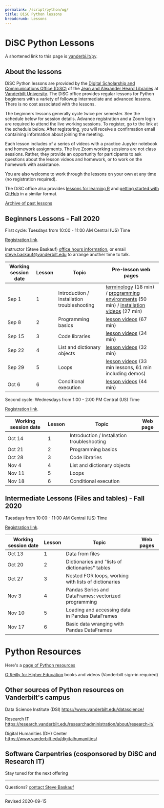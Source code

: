 ```yaml
---
permalink: /script/python/wg/
title: DiSC Python lessons
breadcrumb: Lessons
---
```


# DiSC Python Lessons

A shortened link to this page is [vanderbi.lt/py](http://vanderbi.lt/py).

## About the lessons

DiSC Python lessons are provided by the [Digital Scholarship and Communications Office (DiSC)](https://www.library.vanderbilt.edu/scholarly/) of the [Jean and Alexander Heard Libraries](https://www.library.vanderbilt.edu/) at [Vanderbilt University](https://www.vanderbilt.edu/).  The DiSC office provides regular lessons for Python beginners with a variety of followup intermediate and advanced lessons. There is no cost associated with the lessons.

The beginners lessons generally cycle twice per semester.  See the schedule below for session details.  Advance registration and a Zoom login are required to attend the live working sessions. To register, go to the link at the schedule below. After registering, you will receive a confirmation email containing information about joining the meeting.

Each lesson includes of a series of videos with a practice Jupyter notebook and homework assignments. The live Zoom working sessions are not class sessions. Rather, they provide an opportunity for participants to ask questions about the lesson videos and homework, or to work on the homework with assistance. 

You are also welcome to work through the lessons on your own at any time (no registration required).

The DiSC office also provides [lessons for learning R](http://vanderbi.lt/r) and [getting started with GitHub](http://vanderbi.lt/github) in a similar format.

[Archive of past lessons](../archive/)


## Beginners Lessons - Fall 2020

First cycle: Tuesdays from 10:00 - 11:00 AM Central (US) Time

[Registration link](https://vanderbilt.zoom.us/meeting/register/tJUqfuCtrD8uG9AyWlJJdrDsWo-G_vzsXJTE). 

Instructor (Steve Baskauf) [office hours information](https://www.library.vanderbilt.edu/disc/officehours), or email [steve.baskauf@vanderbilt.edu](mailto:steve.baskauf@vanderbilt.edu) to arrange another time to talk.

| Working session date | Lesson | Topic | Pre-lesson web pages |
|---|---|---|---|
| Sep 1 | 1 | Introduction / Installation troubleshooting | [terminology](../../codegraf/001/) (18 min) / [programming environments](../../codegraf/002/) (50 min) / [installation videos](../../codegraf/003/) (27 min)  |
| Sep 8 | 2 | Programming basics | [lesson videos](../../codegraf/004/) (67 min) |
| Sep 15 | 3 | Code libraries | [lesson videos](../../codegraf/005/) (34 min) |
| Sep 22 | 4 | List and dictionary objects | [lesson videos](../../codegraf/006a/) (32 min) |
| Sep 29 | 5 | Loops | [lesson videos](../../codegraf/006b/) (33 min lessons, 61 min including demos) |
| Oct 6 | 6 | Conditional execution | [lesson videos](../../codegraf/006c/) (44 min) |

Second cycle: Wednesdays from 1:00 - 2:00 PM Central (US) Time

[Registration link](https://vanderbilt.zoom.us/meeting/register/tJYoceCspzsrGNcKXFlxeuHUXj5kQpTRIXde). 

| Working session date | Lesson | Topic | Web page |
|---|---|---|---|
| Oct 14 | 1 | Introduction / Installation troubleshooting |  |
| Oct 21 | 2 | Programming basics |  |
| Oct 28 | 3 | Code libraries |  |
| Nov 4 | 4 | List and dictionary objects |  |
| Nov 11 | 5 | Loops |  |
| Nov 18 | 6 | Conditional execution |  |


## Intermediate Lessons (Files and tables) - Fall 2020

Tuesdays from 10:00 - 11:00 AM Central (US) Time

[Registration link](https://vanderbilt.zoom.us/meeting/register/tJwudu2oqzgsGNQzGjxodFLXeqU8LzjM26VC). 

| Working session date | Lesson | Topic | Web pages |
|---|---|---|---|
| Oct 13 | 1 | Data from files |  |
| Oct 20 | 2 | Dictionaries and "lists of dictionaries" tables |  |
| Oct 27 | 3 | Nested FOR loops, working with lists of dictionaries |  |
| Nov 3 | 4 | Pandas Series and DataFrames: vectorized programming |  |
| Nov 10 | 5 | Loading and accessing data in Pandas DataFrames |  |
| Nov 17 | 6 | Basic data wranging with Pandas DataFrames |  |

# Python Resources

Here's a [page of Python resources](../)

[O'Reilly for Higher Education](http://www.library.vanderbilt.edu/eres?id=1676) books and videos (Vanderbilt sign-in required)

## Other sources of Python resources on Vanderbilt's campus

Data Science Institute (DSI) <https://www.vanderbilt.edu/datascience/>

Research IT <https://research.vanderbilt.edu/researchadministration/about/research-it/>

Digital Humanities (DH) Center <https://www.vanderbilt.edu/digitalhumanities/>

## Software Carpentries (cosponsored by DiSC and Research IT)

Stay tuned for the next offering

--------------------

Questions? [contact Steve Baskauf](mailto:steve.baskauf@vanderbilt.edu)

----
Revised 2020-09-15
